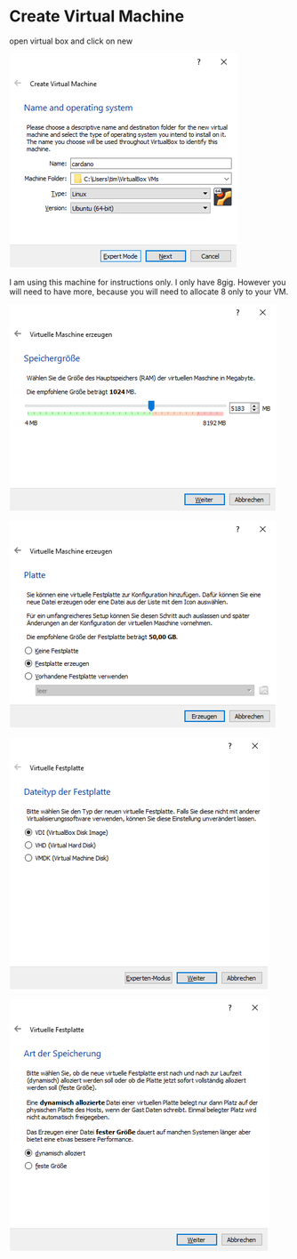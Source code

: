 # Create Virtual Machine

open virtual box and click on new

![](../../.gitbook/assets/image%20%2867%29.png)

I am using this machine for instructions only. I only have 8gig. However you will need to have more, because you will need to allocate 8 only to your VM.

![](../../.gitbook/assets/image%20%2853%29.png)

![](../../.gitbook/assets/image%20%2854%29.png)

![](../../.gitbook/assets/image%20%2839%29.png)

![](../../.gitbook/assets/image%20%2883%29.png)

